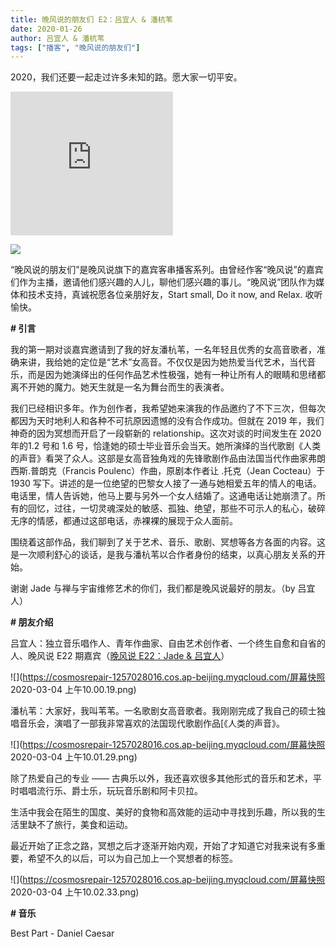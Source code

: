 ```yaml
---
title: 晚风说的朋友们 E2：吕宜人 & 潘杭苇
date: 2020-01-26
author: 吕宜人 & 潘杭苇
tags: ["播客", "晚风说的朋友们"]
---
```


2020，我们还要一起走过许多未知的路。愿大家一切平安。

<!--more-->

<iframe height="230" width="260" src="https://www.ximalaya.com/thirdparty/player/sound/player.html?id=246689466&type=red" frameborder=0 allowfullscreen></iframe>

![](https://cosmosrepair-1257028016.cos.ap-beijing.myqcloud.com/IMG_2929.PNG)

“晚风说的朋友们”是晚风说旗下的嘉宾客串播客系列。由曾经作客“晚风说”的嘉宾们作为主播，邀请他们感兴趣的人儿，聊他们感兴趣的事儿。“晚风说”团队作为媒体和技术支持，真诚祝愿各位亲朋好友，Start small, Do it now, and Relax. 收听愉快。

**# 引言**

我的第一期对谈嘉宾邀请到了我的好友潘杭苇，一名年轻且优秀的女高音歌者，准确来讲，我给她的定位是“艺术”女高音。不仅仅是因为她热爱当代艺术，当代音乐，而是因为她演绎出的任何作品艺术性极强，她有一种让所有人的眼睛和思绪都离不开她的魔力。她天生就是一名为舞台而生的表演者。

我们已经相识多年。作为创作者，我希望她来演我的作品邀约了不下三次，但每次都因为天时地利人和各种不可抗原因遗憾的没有合作成功。但就在 2019 年，我们神奇的因为冥想而开启了一段崭新的 relationship。这次对谈的时间发生在 2020 年的1.2 号和 1.6 号，恰逢她的硕士毕业音乐会当天。她所演绎的当代歌剧《人类的声音》看哭了众人。这部是女高音独角戏的先锋歌剧作品由法国当代作曲家弗朗西斯.普朗克（Francis Poulenc）作曲，原剧本作者让 .托克（Jean Cocteau）于 1930 写下。讲述的是一位绝望的巴黎女人接了一通与她相爱五年的情人的电话。电话里，情人告诉她，他马上要与另外一个女人结婚了。这通电话让她崩溃了。所有的回忆，过往，一切灵魂深处的敏感、孤独、绝望，那些不可示人的私心，破碎无序的情感，都通过这部电话，赤裸裸的展现于众人面前。

围绕着这部作品，我们聊到了关于艺术、音乐、歌剧、冥想等各方各面的内容。这是一次顺利舒心的谈话，是我与潘杭苇以合作者身份的结束，以真心朋友关系的开始。

谢谢 Jade 与禅与宇宙维修艺术的你们，我们都是晚风说最好的朋友。（by 吕宜人）

**# 朋友介绍**

吕宜人：独立音乐唱作人、青年作曲家、自由艺术创作者、一个终生自愈和自省的人、晚风说 E22 期嘉宾（[晚风说 E22：Jade & 吕宜人](https://mp.weixin.qq.com/s?__biz=MzA5Nzk4MDMxMg==&mid=2247484825&idx=1&sn=15793bde21c84c327834321e118c379c&chksm=9099df6ea7ee56784117aba37af028305105babefcfc67e70f83804334686c59b9198a0ad461&token=716997697&lang=zh_CN#rd)）

![](https://cosmosrepair-1257028016.cos.ap-beijing.myqcloud.com/屏幕快照 2020-03-04 上午10.00.19.png)

潘杭苇：大家好，我叫苇苇。一名歌剧女高音歌者。我刚刚完成了我自己的硕士独唱音乐会，演唱了一部我非常喜欢的法国现代歌剧作品[《人类的声音》。

![](https://cosmosrepair-1257028016.cos.ap-beijing.myqcloud.com/屏幕快照 2020-03-04 上午10.01.29.png)

除了热爱自己的专业 —— 古典乐以外，我还喜欢很多其他形式的音乐和艺术，平时唱唱流行乐、爵士乐，玩玩音乐剧和阿卡贝拉。

生活中我会在陌生的国度、美好的食物和高效能的运动中寻找到乐趣，所以我的生活里缺不了旅行，美食和运动。

最近开始了正念之路，冥想之后才逐渐开始内观，开始了才知道它对我来说有多重要，希望不久的以后，可以为自己加上一个冥想者的标签。

![](https://cosmosrepair-1257028016.cos.ap-beijing.myqcloud.com/屏幕快照 2020-03-04 上午10.02.33.png)

**# 音乐** 

Best Part - Daniel Caesar